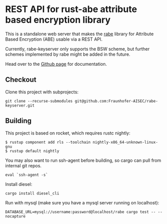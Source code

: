 # REST API for rust-abe attribute based encryption library

This is a standalone web server that makes the [rabe](https://github.com/Fraunhofer-AISEC/rabe) library for Attribute Based Encryption (ABE) usable via a REST API.

Currently, rabe-keyserver only supports the BSW scheme, but further schemes implemented by rabe might be added in the future.

Head over to the [Github page](https://fraunhofer-aisec.github.io/rabe-keyserver/) for documentation.

## Checkout

Clone this project with subprojects:

```
git clone --recurse-submodules git@github.com:Fraunhofer-AISEC/rabe-keyserver.git
```

## Building

This project is based on rocket, which requires rustc nightly:

```
$ rustup component add rls --toolchain nightly-x86_64-unknown-linux-gnu
$ rustup default nightly
```

You may also want to run ssh-agent before building, so cargo can pull from internal git repos.

```
eval `ssh-agent -s`
```

Install diesel:

```
cargo install diesel_cli
```

Run with mysql (make sure you have a mysql server running on localhost):

```
DATABASE_URL=mysql://username:password@localhost/rabe cargo test -- --nocapture
```